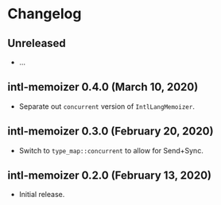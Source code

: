 # Changelog

## Unreleased

  - …

## intl-memoizer 0.4.0 (March 10, 2020)
  - Separate out `concurrent` version of `IntlLangMemoizer`.

## intl-memoizer 0.3.0 (February 20, 2020)
  - Switch to `type_map::concurrent` to allow for Send+Sync.

## intl-memoizer 0.2.0 (February 13, 2020)
  - Initial release.

